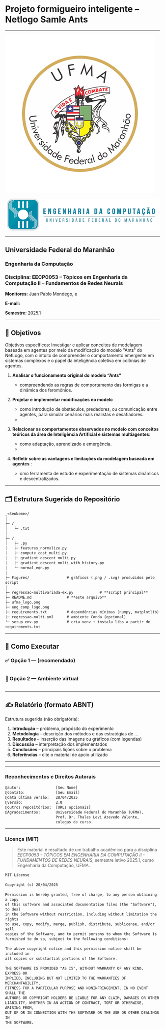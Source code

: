 # Projeto formigueiro inteligente – Netlogo **Samle Ants**

---

![UFMA](./ufma_logo.png)&nbsp;&nbsp;&nbsp;&nbsp;![Engenharia da Computação](./eng_comp_logo.png)

---

## Universidade Federal do Maranhão  
### Engenharia da Computação  
### Disciplina: EECP0053 – **Tópicos em Engenharia da Computação II – Fundamentos de Redes Neurais**  
**Monitores:** Juan Pablo Mondego, e   

**E-mail:** 

**Semestre:** 2025.1  

---

## 🎯 Objetivos


Objetivos específicos: Investigar e aplicar conceitos de modelagem baseada em agentes por meio da modificação do modelo "Ants" do NetLogo, com o intuito de compreender o comportamento emergente em sistemas complexos e o papel da inteligência coletiva em colônias de agentes.

1. **Analisar o funcionamento original do modelo “Ants”**  
   - compreendendo as regras de comportamento das formigas e a dinâmica dos feromônios.
  
2. **Projetar e implementar modificações no modelo**  
   - como introdução de obstáculos, predadores, ou comunicação entre agentes, para simular cenários mais realistas e desafiadores.
   - 
3. **Relacionar os comportamentos observados no modelo com conceitos teóricos da área de Inteligência Artificial e sistemas multiagentes**:
   - como adaptação, aprendizado e emergência.
   -  
4. **Refletir sobre as vantagens e limitações da modelagem baseada em agentes** :
   - omo ferramenta de estudo e experimentação de sistemas dinâmicos e descentralizados.
---


## 🗂️ Estrutura Sugerida do Repositório

```
_<SeuNome>/
│
├─ /
│   └─ .txt
│
├─ /
│   ├─ .py
│   ├─ features_normalize.py
│   ├─ compute_cost_multi.py
│   ├─ gradient_descent_multi.py
│   ├─ gradient_descent_multi_with_history.py
│   └─ normal_eqn.py
│
├─ Figures/                 # gráficos (.png / .svg) produzidos pelo script
│
├─ regressao-multivariada-ex.py            # **script principal**
├─ README.md                # **este arquivo**
├─ ufma_logo.png
├─ eng_comp_logo.png
├─ requirements.txt         # dependências mínimas (numpy, matplotlib)
├─ regressao-multi.yml      # ambiente Conda (opcional)
└─ setup_env.py             # cria venv + instala libs a partir de requirements.txt
```

---

## 🚀 Como Executar

### ✅ Opção 1 —   (recomendado)

```bash

```

### 🐍 Opção 2 — Ambiente virtual 

```bash

```

---

## ✍️ Relatório (formato ABNT)

Estrutura sugerida (não obrigatória):

1. **Introdução** – problema, propósito do experimento  
2. **Metodologia** – descrição dos métodos e das estratégias de ...  
3. **Resultados** – inserção das imagens ou gráficos  (com legendas)  
4. **Discussão** – interpretação dos implementados  
5. **Conclusões** – principais lições sobre o problema 
6. **Referências** – cite o material de apoio utilizado  


---

---

### Reconhecimentos e Direitos Autorais

```
@autor:                [Seu Nome]
@contato:              [Seu Email]
@data última versão:   28/04/2025
@versão:               2.0
@outros repositórios:  [URLs opcionais]
@Agradecimentos:       Universidade Federal do Maranhão (UFMA),
                       Prof. Dr. Thales Levi Azevedo Valente,
                       colegas de curso.
```

---

### Licença (MIT)

> Este material é resultado de um trabalho acadêmico para a disciplina *EECP0053 - TÓPICOS EM ENGENHARIA DA COMPUTAÇÃO II - FUNDAMENTOS DE REDES NEURAIS*, semestre letivo 2025.1, curso Engenharia da Computação, UFMA.

```
MIT License

Copyright (c) 20/04/2025

Permission is hereby granted, free of charge, to any person obtaining a copy
of this software and associated documentation files (the "Software"), to deal
in the Software without restriction, including without limitation the rights
to use, copy, modify, merge, publish, distribute, sublicense, and/or sell
copies of the Software, and to permit persons to whom the Software is
furnished to do so, subject to the following conditions:

The above copyright notice and this permission notice shall be included in
all copies or substantial portions of the Software.

THE SOFTWARE IS PROVIDED "AS IS", WITHOUT WARRANTY OF ANY KIND, EXPRESS OR
IMPLIED, INCLUDING BUT NOT LIMITED TO THE WARRANTIES OF MERCHANTABILITY,
FITNESS FOR A PARTICULAR PURPOSE AND NONINFRINGEMENT. IN NO EVENT SHALL THE
AUTHORS OR COPYRIGHT HOLDERS BE LIABLE FOR ANY CLAIM, DAMAGES OR OTHER
LIABILITY, WHETHER IN AN ACTION OF CONTRACT, TORT OR OTHERWISE, ARISING FROM,
OUT OF OR IN CONNECTION WITH THE SOFTWARE OR THE USE OR OTHER DEALINGS IN
THE SOFTWARE.
```
